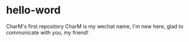 # hello-word
CharM's first repository
CharM is my wechat name, I'm new here, glad to communicate with you, my friend!
